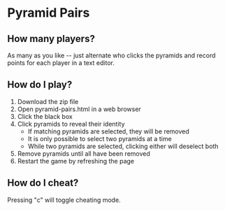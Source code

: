 # Pyramid Pairs

## How many players?
As many as you like -- just alternate who clicks the pyramids and record points for each player in a text editor.

## How do I play?
1. Download the zip file 
2. Open pyramid-pairs.html in a web browser
3. Click the black box
4. Click pyramids to reveal their identity
	* If matching pyramids are selected, they will be removed
	* It is only possible to select two pyramids at a time
	* While two pyramids are selected, clicking either will deselect both
7. Remove pyramids until all have been removed
8. Restart the game by refreshing the page

## How do I cheat?
Pressing "c" will toggle cheating mode.

